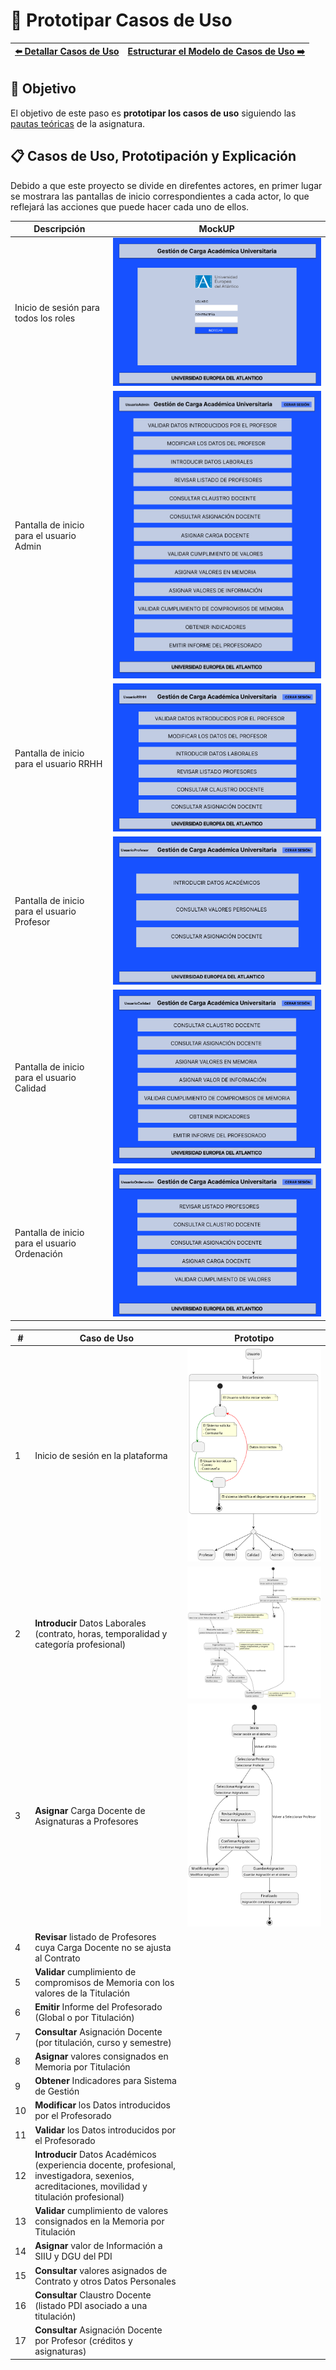 # 📝 Prototipar Casos de Uso

| [⬅️ Detallar Casos de Uso](DetallarCasosDeUso.md) | [Estructurar el Modelo de Casos de Uso ➡️](EstructurarCasosDeUso.md) |
|:--|--:|

## 🎯 **Objetivo**
El objetivo de este paso es **prototipar los casos de uso** siguiendo las [pautas teóricas](https://github.com/mmasias/IdSw1/blob/main/temario/contenidos/CdU.ICdU.md) de la asignatura.

## 📋 **Casos de Uso, Prototipación y Explicación**  

Debido a que este proyecto se divide en direfentes actores, en primer lugar se mostrara las pantallas de inicio correspondientes a cada actor, lo que reflejará las acciones que puede hacer cada uno de ellos.

| **Descripción** | **MockUP** |
|-----------------|------------|
| Inicio de sesión para todos los roles | ![InicioSesion](/images/modelosUML/MockUp/Login.svg) |
| Pantalla de inicio para el usuario Admin | ![UsuarioAdmin](/images/modelosUML/MockUp/UsuarioAdmin.svg) |
| Pantalla de inicio para el usuario RRHH | ![UsuarioRRHH](/images/modelosUML/MockUp/UsuarioRRHH.svg) |
| Pantalla de inicio para el usuario Profesor | ![UsuarioProfesor](/images/modelosUML/MockUp/UsuarioProfesor.svg) |
| Pantalla de inicio para el usuario Calidad | ![UsuarioCalidad](/images/modelosUML/MockUp/UsuarioCalidad.svg) |
| Pantalla de inicio para el usuario Ordenación | ![UsuarioOrdenacion](/images/modelosUML/MockUp/UsuarioOrdenacion.svg) |



| **#** | **Caso de Uso**                                      | **Prototipo** |  
|-------|------------------------------------------------------|---------------|
| 1 | Inicio de sesión en la plataforma                                                                  | ![InicioSesion](/images/Prototipar/InicioSesion.svg) |  
| 2 | **Introducir** Datos Laborales (contrato, horas, temporalidad y categoría profesional)             | ![PrototiparIntroducirDatos](/images/Prototipar/PrototiparIntroducirDatos.svg)      |
| 3 | **Asignar** Carga Docente de Asignaturas a Profesores                                              | ![PrototiparAsignaciónAsignaturasProfesor](/images/Prototipar/PrototiparAsignacionAsignaturasProfesor.svg)      |
| 4 | **Revisar** listado de Profesores cuya Carga Docente no se ajusta al Contrato                      |       |
| 5 | **Validar** cumplimiento de compromisos de Memoria con los valores de la Titulación                |       |
| 6 | **Emitir** Informe del Profesorado (Global o por Titulación)                                       |       |
| 7 | **Consultar** Asignación Docente (por titulación, curso y semestre)                                |       |
| 8 | **Asignar** valores consignados en Memoria por Titulación                                          |       |
| 9 | **Obtener** Indicadores para Sistema de Gestión                                                    |       |
| 10 | **Modificar** los Datos introducidos por el Profesorado                                            |       |
| 11 | **Validar** los Datos introducidos por el Profesorado                                             |       |
| 12 | **Introducir** Datos Académicos (experiencia docente, profesional, investigadora, sexenios, acreditaciones, movilidad y titulación profesional) |        |
| 13 | **Validar** cumplimiento de valores consignados en la Memoria por Titulación                      |        |
| 14 | **Asignar** valor de Información a SIIU y DGU del PDI                                             |        |
| 15 | **Consultar** valores asignados de Contrato y otros Datos Personales                              |        |
| 16 | **Consultar** Claustro Docente (listado PDI asociado a una titulación)                            |        |
| 17 | **Consultar** Asignación Docente por Profesor (créditos y asignaturas)                            |        |
